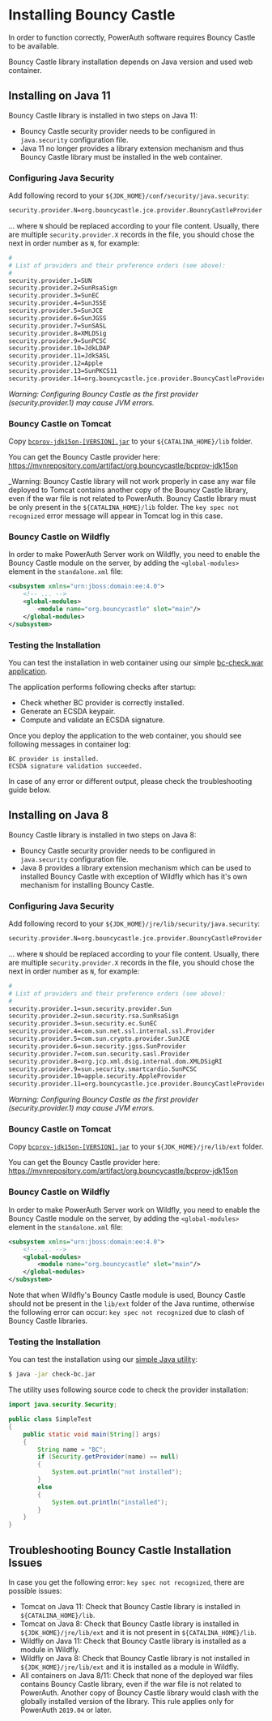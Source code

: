 # Installing Bouncy Castle

In order to function correctly, PowerAuth software requires Bouncy Castle to be available.

Bouncy Castle library installation depends on Java version and used web container.


## Installing on Java 11

Bouncy Castle library is installed in two steps on Java 11:
- Bouncy Castle security provider needs to be configured in `java.security` configuration file.
- Java 11 no longer provides a library extension mechanism and thus Bouncy Castle library must be installed in the web container.

### Configuring Java Security

Add following record to your `${JDK_HOME}/conf/security/java.security`:

```sh
security.provider.N=org.bouncycastle.jce.provider.BouncyCastleProvider
```

... where `N` should be replaced according to your file content. Usually, there are multiple `security.provider.X` records in the file, you should chose the next in order number as `N`, for example:

```sh
#
# List of providers and their preference orders (see above):
#
security.provider.1=SUN
security.provider.2=SunRsaSign
security.provider.3=SunEC
security.provider.4=SunJSSE
security.provider.5=SunJCE
security.provider.6=SunJGSS
security.provider.7=SunSASL
security.provider.8=XMLDSig
security.provider.9=SunPCSC
security.provider.10=JdkLDAP
security.provider.11=JdkSASL
security.provider.12=Apple
security.provider.13=SunPKCS11
security.provider.14=org.bouncycastle.jce.provider.BouncyCastleProvider
```

_Warning: Configuring Bouncy Castle as the first provider (security.provider.1) may cause JVM errors._

### Bouncy Castle on Tomcat

Copy [`bcprov-jdk15on-[VERSION].jar`](https://mvnrepository.com/artifact/org.bouncycastle/bcprov-jdk15on) to your `${CATALINA_HOME}/lib` folder.

You can get the Bouncy Castle provider here:
https://mvnrepository.com/artifact/org.bouncycastle/bcprov-jdk15on

_Warning: Bouncy Castle library will not work properly in case any war file deployed to Tomcat contains another copy of the Bouncy Castle library, even if the war file is not related to PowerAuth.
Bouncy Castle library must be only present in the `${CATALINA_HOME}/lib` folder. The `key spec not recognized` error message will appear in Tomcat log in this case.

### Bouncy Castle on Wildfly

In order to make PowerAuth Server work on Wildfly, you need to enable the Bouncy Castle module on the server, by adding the `<global-modules>` element in the `standalone.xml` file:

```xml
<subsystem xmlns="urn:jboss:domain:ee:4.0">
    <!-- ... -->
    <global-modules>
        <module name="org.bouncycastle" slot="main"/>
    </global-modules>
</subsystem>
```

### Testing the Installation

You can test the installation in web container using our simple [bc-check.war application](https://github.com/wultra/powerauth-crypto/releases/download/0.21.0/check-bc.war).

The application performs following checks after startup:
- Check whether BC provider is correctly installed.
- Generate an ECSDA keypair.
- Compute and validate an ECSDA signature.

Once you deploy the application to the web container, you should see following messages in container log:
```
BC provider is installed.
ECSDA signature validation succeeded.
```

In case of any error or different output, please check the troubleshooting guide below.

## Installing on Java 8

Bouncy Castle library is installed in two steps on Java 8:
- Bouncy Castle security provider needs to be configured in `java.security` configuration file.
- Java 8 provides a library extension mechanism which can be used to installed Bouncy Castle with exception of Wildfly which has it's own mechanism for installing Bouncy Castle.  

### Configuring Java Security

Add following record to your `${JDK_HOME}/jre/lib/security/java.security`:

```sh
security.provider.N=org.bouncycastle.jce.provider.BouncyCastleProvider
```

... where `N` should be replaced according to your file content. Usually, there are multiple `security.provider.X` records in the file, you should chose the next in order number as `N`, for example:

```sh
#
# List of providers and their preference orders (see above):
#
security.provider.1=sun.security.provider.Sun
security.provider.2=sun.security.rsa.SunRsaSign
security.provider.3=sun.security.ec.SunEC
security.provider.4=com.sun.net.ssl.internal.ssl.Provider
security.provider.5=com.sun.crypto.provider.SunJCE
security.provider.6=sun.security.jgss.SunProvider
security.provider.7=com.sun.security.sasl.Provider
security.provider.8=org.jcp.xml.dsig.internal.dom.XMLDSigRI
security.provider.9=sun.security.smartcardio.SunPCSC
security.provider.10=apple.security.AppleProvider
security.provider.11=org.bouncycastle.jce.provider.BouncyCastleProvider
```

_Warning: Configuring Bouncy Castle as the first provider (security.provider.1) may cause JVM errors._

### Bouncy Castle on Tomcat

Copy [`bcprov-jdk15on-[VERSION].jar`](https://mvnrepository.com/artifact/org.bouncycastle/bcprov-jdk15on) to your `${JDK_HOME}/jre/lib/ext` folder.

You can get the Bouncy Castle provider here:
https://mvnrepository.com/artifact/org.bouncycastle/bcprov-jdk15on

### Bouncy Castle on Wildfly

In order to make PowerAuth Server work on Wildfly, you need to enable the Bouncy Castle module on the server, by adding the `<global-modules>` element in the `standalone.xml` file:

```xml
<subsystem xmlns="urn:jboss:domain:ee:4.0">
    <!-- ... -->
    <global-modules>
        <module name="org.bouncycastle" slot="main"/>
    </global-modules>
</subsystem>
```

Note that when Wildfly's Bouncy Castle module is used, Bouncy Castle should not be present in the `lib/ext` folder of the Java runtime, otherwise the following error can occur: `key spec not recognized` due to clash of Bouncy Castle libraries.

### Testing the Installation

You can test the installation using our [simple Java utility](./util/check-bc.jar):

```sh
$ java -jar check-bc.jar
```

The utility uses following source code to check the provider installation:

```java
import java.security.Security;

public class SimpleTest
{
    public static void main(String[] args)
    {
        String name = "BC";
        if (Security.getProvider(name) == null)
        {
            System.out.println("not installed");
        }
        else
        {
            System.out.println("installed");
        }
    }
}
```

## Troubleshooting Bouncy Castle Installation Issues

In case you get the following error: `key spec not recognized`, there are possible issues:

- Tomcat on Java 11: Check that Bouncy Castle library is installed in `${CATALINA_HOME}/lib`.
- Tomcat on Java 8: Check that Bouncy Castle library is installed in `${JDK_HOME}/jre/lib/ext` and it is not present in `${CATALINA_HOME}/lib`.
- Wildfly on Java 11: Check that Bouncy Castle library is installed as a module in Wildfly.
- Wildfly on Java 8: Check that Bouncy Castle library is not installed in `${JDK_HOME}/jre/lib/ext` and it is installed as a module in Wildfly.
- All containers on Java 8/11: Check that none of the deployed war files contains Bouncy Castle library, even if the war file is not related to PowerAuth.
Another copy of Bouncy Castle library would clash with the globally installed version of the library. This rule applies only for PowerAuth `2019.04` or later.
